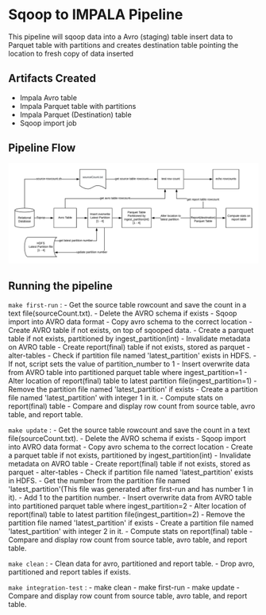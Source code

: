# Sqoop to IMPALA Pipeline
This pipeline will sqoop data into a Avro (staging) table insert data to Parquet table with partitions and creates destination table pointing the location to fresh copy of data inserted

## Artifacts Created
- Impala Avro table
- Impala Parquet table with partitions
- Impala Parquet (Destination) table 
- Sqoop import job

## Pipeline Flow

![Pipeline flow](docs/images/sqoop-parquet-full-load.png)

## Running the pipeline

`make first-run` :
    - Get the source table rowcount and save the count in a text file(sourceCount.txt).
    - Delete the AVRO schema if exists
    - Sqoop import into AVRO data format
    - Copy avro schema to the correct location
    - Create AVRO table if not exists, on top of sqooped data.
    - Create a parquet table if not exists, partitioned by ingest_partition(int)
    - Invalidate metadata on AVRO table
    - Create report(final) table if not exists, stored as parquet
    - alter-tables
        - Check if partition file named 'latest_partition' exists in HDFS.
        - If not, script sets the value of partition_number to 1
        - Insert overwrite data from AVRO table into partitioned parquet table where ingest_partition=1
        - Alter location of report(final) table to latest partition file(ingest_partition=1)
        - Remove the partition file named 'latest_partition' if exists
        - Create a partition file named 'latest_partition' with integer 1 in it.
    - Compute stats on report(final) table
    - Compare and display row count from source table, avro table, and report table.

`make update` :
    - Get the source table rowcount and save the count in a text file(sourceCount.txt).
    - Delete the AVRO schema if exists
    - Sqoop import into AVRO data format
    - Copy avro schema to the correct location
    - Create a parquet table if not exists, partitioned by ingest_partition(int)
    - Invalidate metadata on AVRO table
    - Create report(final) table if not exists, stored as parquet
    - alter-tables
        - Check if partition file named 'latest_partition' exists in HDFS.
        - Get the number from the partition file named 'latest_partition'(This file was generated after first-run and has number 1 in it).
        - Add 1 to the partition number.
        - Insert overwrite data from AVRO table into partitioned parquet table where ingest_partition=2
        - Alter location of report(final) table to latest partition file(ingest_partition=2)
        - Remove the partition file named 'latest_partition' if exists
        - Create a partition file named 'latest_partition' with integer 2 in it.
    - Compute stats on report(final) table
    - Compare and display row count from source table, avro table, and report table.

`make clean` :
    - Clean data for avro, partitioned and report table.
    - Drop avro, partitioned and report tables if exists.

`make integration-test` :
    - make clean
    - make first-run
    - make update
    - Compare and display row count from source table, avro table, and report table.
